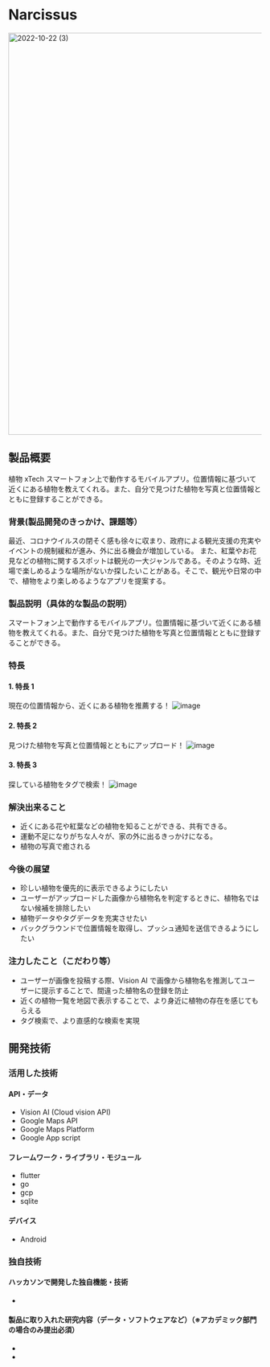 # Narcissus


<img width="800" alt="2022-10-22 (3)" src="https://user-images.githubusercontent.com/49509576/197310925-4d14daf4-fd47-42d8-9ec4-b52893ba04a1.png">


## 製品概要

植物 xTech
スマートフォン上で動作するモバイルアプリ。位置情報に基づいて近くにある植物を教えてくれる。また、自分で見つけた植物を写真と位置情報とともに登録することができる。

### 背景(製品開発のきっかけ、課題等）

最近、コロナウイルスの閉そく感も徐々に収まり、政府による観光支援の充実やイベントの規制緩和が進み、外に出る機会が増加している。
また、紅葉やお花見などの植物に関するスポットは観光の一大ジャンルである。そのような時、近場で楽しめるような場所がないか探したいことがある。そこで、観光や日常の中で、植物をより楽しめるようなアプリを提案する。

### 製品説明（具体的な製品の説明）

スマートフォン上で動作するモバイルアプリ。位置情報に基づいて近くにある植物を教えてくれる。また、自分で見つけた植物を写真と位置情報とともに登録することができる。

### 特長

#### 1. 特長 1

現在の位置情報から、近くにある植物を推薦する！
![image](https://user-images.githubusercontent.com/49509576/197315376-0125dd93-c7a3-4e69-9239-cb3e16bd5c97.png)



#### 2. 特長 2

見つけた植物を写真と位置情報とともにアップロード！
![image](https://user-images.githubusercontent.com/49509576/197315660-30ea24a7-2db1-469c-99d1-42956ab0b826.png)


#### 3. 特長 3

探している植物をタグで検索！
![image](https://user-images.githubusercontent.com/49509576/197315827-f36abc07-52fb-4687-9251-0a6ffe1988f4.png)


### 解決出来ること

- 近くにある花や紅葉などの植物を知ることができる、共有できる。
- 運動不足になりがちな人々が、家の外に出るきっかけになる。
- 植物の写真で癒される

### 今後の展望

- 珍しい植物を優先的に表示できるようにしたい
- ユーザーがアップロードした画像から植物名を判定するときに、植物名ではない候補を排除したい
- 植物データやタグデータを充実させたい
- バックグラウンドで位置情報を取得し、プッシュ通知を送信できるようにしたい

### 注力したこと（こだわり等）

- ユーザーが画像を投稿する際、Vision AI で画像から植物名を推測してユーザーに提示することで、間違った植物名の登録を防止
- 近くの植物一覧を地図で表示することで、より身近に植物の存在を感じてもらえる
- タグ検索で、より直感的な検索を実現

## 開発技術

### 活用した技術

#### API・データ

- Vision AI (Cloud vision API)
- Google Maps API
- Google Maps Platform
- Google App script

#### フレームワーク・ライブラリ・モジュール

- flutter
- go
- gcp
- sqlite

#### デバイス

- Android

### 独自技術

#### ハッカソンで開発した独自機能・技術

- 

#### 製品に取り入れた研究内容（データ・ソフトウェアなど）（※アカデミック部門の場合のみ提出必須）

-
-
